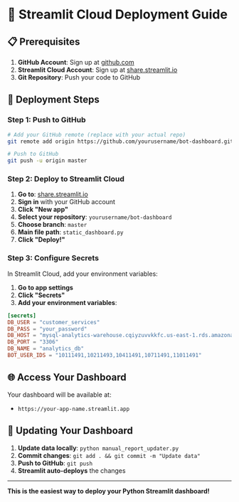 # 🚀 Streamlit Cloud Deployment Guide

## 📋 Prerequisites

1. **GitHub Account**: Sign up at [github.com](https://github.com)
2. **Streamlit Cloud Account**: Sign up at [share.streamlit.io](https://share.streamlit.io)
3. **Git Repository**: Push your code to GitHub

## 🔧 Deployment Steps

### Step 1: Push to GitHub

```bash
# Add your GitHub remote (replace with your actual repo)
git remote add origin https://github.com/yourusername/bot-dashboard.git

# Push to GitHub
git push -u origin master
```

### Step 2: Deploy to Streamlit Cloud

1. **Go to**: [share.streamlit.io](https://share.streamlit.io)
2. **Sign in** with your GitHub account
3. **Click "New app"**
4. **Select your repository**: `yourusername/bot-dashboard`
5. **Choose branch**: `master`
6. **Main file path**: `static_dashboard.py`
7. **Click "Deploy!"**

### Step 3: Configure Secrets

In Streamlit Cloud, add your environment variables:

1. **Go to app settings**
2. **Click "Secrets"**
3. **Add your environment variables**:

```toml
[secrets]
DB_USER = "customer_services"
DB_PASS = "your_password"
DB_HOST = "mysql-analytics-warehouse.cqiyzuvvkkfc.us-east-1.rds.amazonaws.com"
DB_PORT = "3306"
DB_NAME = "analytics_db"
BOT_USER_IDS = "10111491,10211493,10411491,10711491,11011491"
```

## 🌐 Access Your Dashboard

Your dashboard will be available at:
- `https://your-app-name.streamlit.app`

## 🔄 Updating Your Dashboard

1. **Update data locally**: `python manual_report_updater.py`
2. **Commit changes**: `git add . && git commit -m "Update data"`
3. **Push to GitHub**: `git push`
4. **Streamlit auto-deploys** the changes

---

**This is the easiest way to deploy your Python Streamlit dashboard!**
